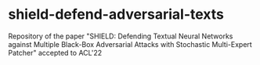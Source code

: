 # shield-defend-adversarial-texts
Repository of the paper "SHIELD: Defending Textual Neural Networks against Multiple Black-Box Adversarial Attacks with Stochastic Multi-Expert Patcher" accepted to ACL'22
